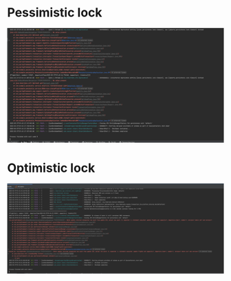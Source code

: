 # Pessimistic lock

![Screenshot 2023-03-27 at 19.44.48.png](Screenshot%202023-03-27%20at%2019.44.48.png)

# Optimistic lock

![Screenshot 2023-03-27 at 19.45.59.png](Screenshot%202023-03-27%20at%2019.45.59.png)